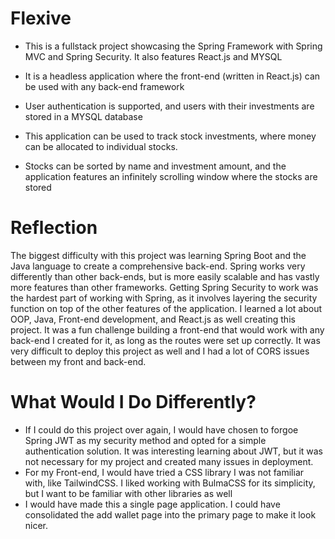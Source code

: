 # Flexive
- This is a fullstack project showcasing the Spring Framework with Spring MVC and Spring Security. It also features React.js and MYSQL
  
- It is a headless application where the front-end (written in React.js) can be used with any back-end framework

- User authentication is supported, and users with their investments are stored in a MYSQL database

- This application can be used to track stock investments, where money can be allocated to individual stocks.

- Stocks can be sorted by name and investment amount, and the application features an infinitely scrolling window where the stocks are stored

# Reflection
The biggest difficulty with this project was learning Spring Boot and the Java language to create a comprehensive back-end. Spring works very differently than other back-ends, but is more easily scalable and has vastly more features than other frameworks. Getting Spring Security to work was the hardest part of working with Spring, as it involves layering the security function on top of the other features of the application. I learned a lot about OOP, Java, Front-end development, and React.js as well creating this project. It was a fun challenge building a front-end that would work with any back-end I created for it, as long as the routes were set up correctly. It was very difficult to deploy this project as well and I had a lot of CORS issues between my front and back-end.

# What Would I Do Differently?
- If I could do this project over again, I would have chosen to forgoe Spring JWT as my security method and opted for a simple authentication solution. It was interesting learning about JWT, but it was not necessary for my project and created many issues in deployment.
- For my Front-end, I would have tried a CSS library I was not familiar with, like TailwindCSS. I liked working with BulmaCSS for its simplicity, but I want to be familiar with other libraries as well
- I would have made this a single page application. I could have consolidated the add wallet page into the primary page to make it look nicer.
